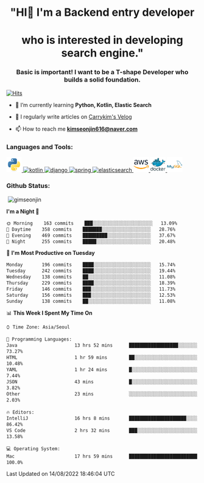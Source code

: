 <h1 align="center">"HI👋 I'm a Backend entry developer </h1>
<h1 align="center"> who is interested in developing search engine."</h1>
<h3 align="center">Basic is important! I want to be a T-shape Developer who builds a solid foundation.</h3>

[![Hits](https://hits.seeyoufarm.com/api/count/incr/badge.svg?url=https%3A%2F%2Fgithub.com%2Fgimseonjin&count_bg=%2318BFE5&title_bg=%23555555&icon=ko-fi.svg&icon_color=%23E7E7E7&title=hits&edge_flat=false)](https://hits.seeyoufarm.com)

- 🌱 I’m currently learning **Python, Kotlin, Elastic Search**

- 📝 I regularly write articles on [Carrykim's Velog](https://velog.io/@carrykim)

- 📫 How to reach me **kimseonjin616@naver.com**


<h3 align="left">Languages and Tools:</h3>
<p align="left"> 
 <a href="https://www.python.org" target="_blank" rel="noreferrer"> 
  <img src="https://raw.githubusercontent.com/devicons/devicon/master/icons/python/python-original.svg" alt="python" width="8%" height="8%"/> 
 </a> <a href="https://kotlinlang.org" target="_blank" rel="noreferrer"> <img src="https://www.vectorlogo.zone/logos/kotlinlang/kotlinlang-icon.svg" alt="kotlin" width="8%" height="8%"/> </a>   <a href="https://www.djangoproject.com/" target="_blank" rel="noreferrer"> <img src="https://cdn.worldvectorlogo.com/logos/django.svg" alt="django" width="6%" height="5%"/> </a>
<a href="https://spring.io/" target="_blank" rel="noreferrer"> <img src="https://www.vectorlogo.zone/logos/springio/springio-icon.svg" alt="spring" width="8%" height="8%"/> </a> <a href="https://www.elastic.co" target="_blank" rel="noreferrer"> <img src="https://www.vectorlogo.zone/logos/elastic/elastic-icon.svg" alt="elasticsearch" width="8%" height="8%"/> </a> <a href="https://aws.amazon.com" target="_blank" rel="noreferrer"> <img src="https://raw.githubusercontent.com/devicons/devicon/master/icons/amazonwebservices/amazonwebservices-original-wordmark.svg" alt="aws" width="8%" height="8%"/> </a> <a href="https://www.docker.com/" target="_blank" rel="noreferrer"> <img src="https://raw.githubusercontent.com/devicons/devicon/master/icons/docker/docker-original-wordmark.svg" alt="docker" width="8%" height="8%"/> </a>   
<a href="https://www.mysql.com/" target="_blank" rel="noreferrer"><img src="https://raw.githubusercontent.com/devicons/devicon/master/icons/mysql/mysql-original-wordmark.svg" alt="mysql" width="8%" height="8%"/> </a> </p>


<h3 align="left">Github Status:</h3>
<p align="left">
 <p>&nbsp;<img align="center" src="https://github-readme-stats.vercel.app/api?username=gimseonjin&show_icons=true&locale=en" alt="gimseonjin" /></p>
</p>


<!--START_SECTION:waka-->
**I'm a Night 🦉** 

```text
🌞 Morning    163 commits    ███░░░░░░░░░░░░░░░░░░░░░░   13.09% 
🌆 Daytime    358 commits    ███████░░░░░░░░░░░░░░░░░░   28.76% 
🌃 Evening    469 commits    █████████░░░░░░░░░░░░░░░░   37.67% 
🌙 Night      255 commits    █████░░░░░░░░░░░░░░░░░░░░   20.48%

```
📅 **I'm Most Productive on Tuesday** 

```text
Monday       196 commits    ████░░░░░░░░░░░░░░░░░░░░░   15.74% 
Tuesday      242 commits    ████░░░░░░░░░░░░░░░░░░░░░   19.44% 
Wednesday    138 commits    ██░░░░░░░░░░░░░░░░░░░░░░░   11.08% 
Thursday     229 commits    ████░░░░░░░░░░░░░░░░░░░░░   18.39% 
Friday       146 commits    ███░░░░░░░░░░░░░░░░░░░░░░   11.73% 
Saturday     156 commits    ███░░░░░░░░░░░░░░░░░░░░░░   12.53% 
Sunday       138 commits    ██░░░░░░░░░░░░░░░░░░░░░░░   11.08%

```


📊 **This Week I Spent My Time On** 

```text
⌚︎ Time Zone: Asia/Seoul

💬 Programming Languages: 
Java                     13 hrs 52 mins      ██████████████████░░░░░░░   73.27% 
HTML                     1 hr 59 mins        ██░░░░░░░░░░░░░░░░░░░░░░░   10.48% 
YAML                     1 hr 24 mins        █░░░░░░░░░░░░░░░░░░░░░░░░   7.44% 
JSON                     43 mins             █░░░░░░░░░░░░░░░░░░░░░░░░   3.82% 
Other                    23 mins             ░░░░░░░░░░░░░░░░░░░░░░░░░   2.03%

🔥 Editors: 
IntelliJ                 16 hrs 8 mins       █████████████████████░░░░   86.42% 
VS Code                  2 hrs 32 mins       ███░░░░░░░░░░░░░░░░░░░░░░   13.58%

💻 Operating System: 
Mac                      17 hrs 59 mins      █████████████████████████   100.0%

```


 Last Updated on 14/08/2022 18:46:04 UTC
<!--END_SECTION:waka-->
